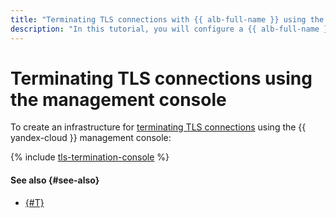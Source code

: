 ```yaml
---
title: "Terminating TLS connections with {{ alb-full-name }} using the management console"
description: "In this tutorial, you will configure a {{ alb-full-name }} load balancer to terminate TLS connections using a certificate from {{ certificate-manager-full-name }} and to redirect HTTP requests to HTTPS using the management console."
---
```


# Terminating TLS connections using the management console

To create an infrastructure for [terminating TLS connections](index.md) using the {{ yandex-cloud }} management console:

{% include [tls-termination-console](../../../_tutorials/security/tls-termination-console.md) %}

#### See also {#see-also}

* [{#T}](terraform.md)